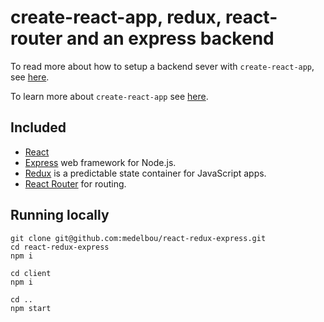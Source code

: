 # create-react-app, redux, react-router and an express backend

To read more about how to setup a backend sever with `create-react-app`, see [here](https://www.fullstackreact.com/articles/using-create-react-app-with-a-server/).

To learn more about `create-react-app` see [here](https://github.com/facebookincubator/create-react-app).

## Included

- [React](https://facebook.github.io/react/) 
- [Express](http://expressjs.com/) web framework for Node.js.
- [Redux](http://redux.js.org/) is a predictable state container for JavaScript apps.
- [React Router](https://github.com/ReactTraining/react-router) for routing.


## Running locally

```
git clone git@github.com:medelbou/react-redux-express.git
cd react-redux-express
npm i

cd client
npm i

cd ..
npm start
```